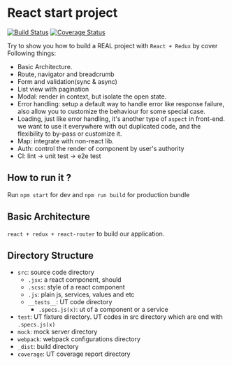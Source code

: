 React start project
=======

[![Build Status](https://travis-ci.org/kpaxqin/react-starter-project.svg?branch=master)](https://travis-ci.org/kpaxqin/react-starter-project)
[![Coverage Status](https://coveralls.io/repos/github/kpaxqin/react-starter-project/badge.svg?branch=master)](https://coveralls.io/github/kpaxqin/react-starter-project?branch=master)


Try to show you how to build a REAL project with `React + Redux` by cover Following things:

* Basic Architecture.
* Route, navigator and breadcrumb
* Form and validation(sync & async)
* List view with pagination
* Modal: render in context, but isolate the open state.
* Error handling: setup a default way to handle error like response failure, also allow you to customize the behaviour for some special case.
* Loading, just like error handling, it's another type of `aspect` in front-end. we want to use it everywhere with out duplicated code, and the flexibility to by-pass or customize it.
* Map: integrate with non-react lib.
* Auth: control the render of component by user's authority
* CI: lint -> unit test -> e2e test


## How to run it ?
Run `npm start` for dev and `npm run build` for production bundle

## Basic Architecture
`react + redux + react-router` to build our application.

## Directory Structure
* `src`: source code directory
  * `.jsx`: a react component, should 
  * `.scss`: style of a react component
  * `.js`: plain js, services, values and etc
  * `__tests__`: UT code directory
    * `.specs.js(x)`: ut of a component or a service
* `test`: UT fixture directory. UT codes in src directory which are end with `.specs.js(x)`
* `mock`: mock server directory
* `webpack`: webpack configurations directory 
* `_dist`: build directory
* `coverage`: UT coverage report directory
